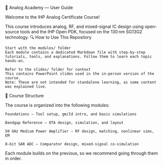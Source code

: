 📘 Analog Academy — User Guide

Welcome to the IHP Analog Certificate Course!

This course introduces analog, RF, and mixed-signal IC design using open-source tools and the IHP Open PDK, focused on the 130 nm SG13G2 technology.
🔍 How to Use This Repository

    Start with the modules/ folder
    Each module contains a dedicated Markdown file with step-by-step tutorials, tools, and explanations. Follow them to learn each topic hands-on.

    Refer to the slides/ folder for context
    This contains PowerPoint slides used in the in-person version of the course.
    Note: These are not intended for standalone learning, as some content was explained live.

🧱 Course Structure

The course is organized into the following modules:

    Foundations — Tool setup, gm/Id intro, and basic simulations

    Bandgap Reference — OTA design, simulation, and layout

    50 GHz Medium Power Amplifier — RF design, matching, nonlinear sims, EM

    8-bit SAR ADC — Comparator design, mixed-signal co-simulation

Each module builds on the previous, so we recommend going through them in order.
